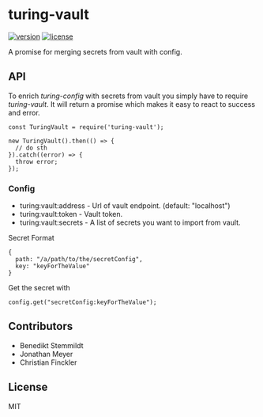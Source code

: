 # turing-vault

[![version](https://img.shields.io/npm/v/turing-vault.svg)](https://www.npmjs.com/package/turing-vault) [![license](https://img.shields.io/npm/l/turing-vault.svg)](./LICENSE)

A promise for merging secrets from vault with config.

## API

To enrich _turing-config_ with secrets from vault you simply have to require _turing-vault_. It will return a promise which makes it easy to react to success and error.

    const TuringVault = require('turing-vault');

    new TuringVault().then(() => {
      // do sth
    }).catch((error) => {
      throw error;
    });

### Config

- turing:vault:address - Url of vault endpoint. (default: "localhost")
- turing:vault:token -  Vault token.
- turing:vault:secrets - A list of secrets you want to import from vault.

Secret Format

    {
      path: "/a/path/to/the/secretConfig",
      key: "keyForTheValue"
    }

Get the secret with

    config.get("secretConfig:keyForTheValue");

## Contributors

- Benedikt Stemmildt
- Jonathan Meyer
- Christian Finckler

## License

MIT
